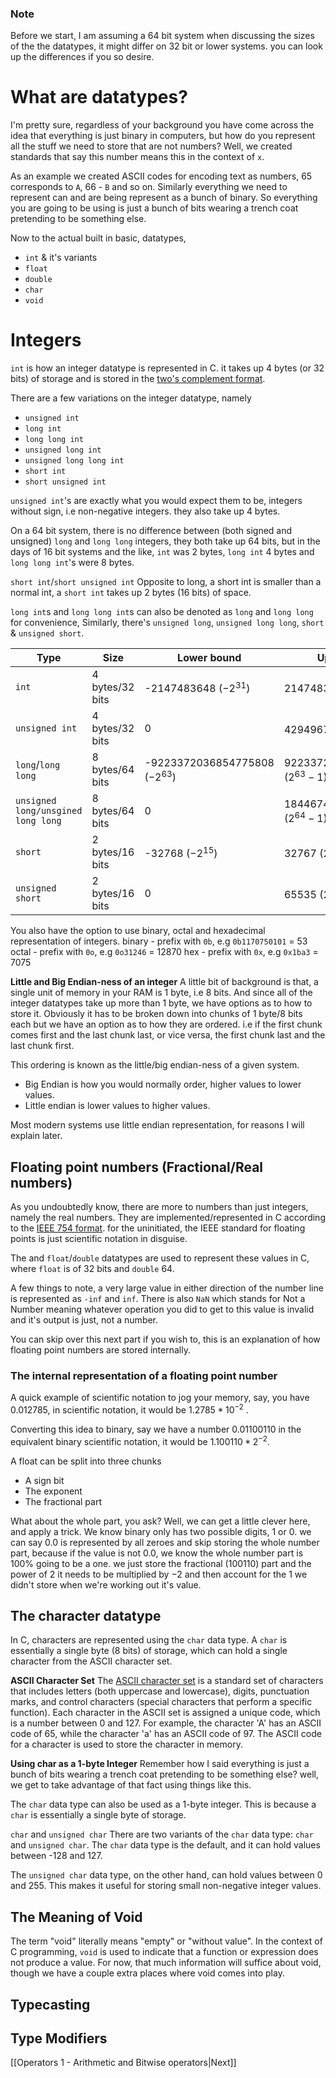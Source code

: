 ### Note
Before we start, I am assuming a 64 bit system when discussing the sizes of the the datatypes, it might differ on 32 bit or lower systems. you can look up the differences if you so desire.

# What are datatypes?
I'm pretty sure, regardless of your background you have come across the idea that everything is just binary in computers, but how do you represent all the stuff we need to store that are not numbers? Well, we created standards that say this number means this in the context of `x`.

As an example we created ASCII codes for encoding text as numbers, 65 corresponds to `A`, 66 - `B` and so on. Similarly everything we need to represent can and are being represent as a bunch of binary. So everything you are going to be using is just a bunch of bits wearing a trench coat pretending to be something else.

Now to the actual built in basic, datatypes,
- `int` & it's variants
- `float`
- `double`
- `char`
- `void`

# Integers
`int` is how an integer datatype is represented in C. it takes up 4 bytes (or 32 bits) of storage and is stored in the [two's complement format](https://en.wikipedia.org/wiki/Two%27s_complement).

There are a few variations on the integer datatype, namely
- `unsigned int`
- `long int`
- `long long int`
- `unsigned long int`
- `unsigned long long int`
- `short int`
- `short unsigned int`

`unsigned int`'s are exactly what you would expect them to be, integers without sign, i.e non-negative integers. they also take up 4 bytes.

On a 64 bit system, there is no difference between (both signed and unsigned) `long` and `long long` integers, they both take up 64 bits, but in the days of 16 bit systems and the like, `int` was 2 bytes, `long int` 4 bytes and `long long int`'s were 8 bytes.

`short int`/`short unsigned int`
Opposite to long, a short int is smaller than a normal int, a `short int` takes up 2 bytes (16 bits) of space.

`long int`s and `long long int`s can also be denoted as `long` and `long long` for convenience, Similarly, there's `unsigned long`,  `unsigned long long`,  `short` & `unsigned short`.

| Type                               | Size            | Lower bound                      | Upper bound                         |
| ---------------------------------- | --------------- | -------------------------------- | ----------------------------------- |
| `int`                              | 4 bytes/32 bits | -2147483648 $(-2^{31})$          | 2147483647 $(2^{31} - 1)$           |
| `unsigned int`                     | 4 bytes/32 bits | 0                                | 4294967295 $(2^{32} - 1)$           |
| `long`/`long long`                 | 8 bytes/64 bits | -9223372036854775808 $(-2^{63})$ | 9223372036854775807 $(2^{63} - 1)$  |
| `unsigned long/unsgined long long` | 8 bytes/64 bits | 0                                | 18446744073709551615 $(2^{64} - 1)$ |
| `short`                            | 2 bytes/16 bits | -32768 $(-2^{15})$               | 32767 $(2^{15} - 1)$                |
| `unsigned short`                   | 2 bytes/16 bits | 0                                | 65535 $(2^{16} - 1)$                |

You also have the option to use binary, octal and hexadecimal representation of integers.
binary - prefix with `0b`, e.g `0b1170750101` = 53
octal - prefix with `0o`, e.g `0o31246` = 12870
hex - prefix with `0x`, e.g `0x1ba3` = 7075


**Little and Big Endian-ness of an integer**
A little bit of background is that, a single unit of memory in your RAM is 1 byte, i.e 8 bits. And since all of the integer datatypes take up more than 1 byte, we have options as to how to store it. Obviously it has to be broken down into chunks of 1 byte/8 bits each but we have an option as to how they are ordered. i.e if the first chunk comes first and the last chunk last, or vice versa, the first chunk last and the last chunk first.

This ordering is known as the little/big endian-ness of a given system.
- Big Endian is how you would normally order, higher values to lower values.
- Little endian is lower values to higher values.

Most modern systems use little endian representation, for reasons I will explain later.

## Floating point numbers (Fractional/Real numbers)
As you undoubtedly know, there are more to numbers than just integers, namely the real numbers. They are implemented/represented in C according to the [IEEE 754 format](https://en.wikipedia.org/wiki/IEEE_754). for the uninitiated, the IEEE standard for floating points is just scientific notation in disguise.

The and `float`/`double` datatypes are used to represent these values in C, where `float` is of 32 bits and `double` 64.

A few things to note, a very large value in either direction of the number line is represented as `-inf` and `inf`. There is also `NaN` which stands for Not a Number meaning whatever operation you did to get to this value is invalid and it's output is just, not a number.

You can skip over this next part if you wish to, this is an explanation of how floating point numbers are stored internally.
### The internal representation of a floating point number
A quick example of scientific notation to jog your memory, say, you have $0.012785$, in scientific notation, it would be $1.2785 * 10^{-2}$ .

Converting this idea to binary, say we have a number $0.01100110$ in the equivalent binary scientific notation, it would be $1.100110 * 2^{-2}$.

A float can be split into three chunks
- A sign bit
- The exponent
- The fractional part

What about the  whole part, you ask? Well, we can get a little clever here, and apply a trick. We know binary only has two possible digits, 1 or 0. we can say $0.0$ is represented by all zeroes and skip storing the whole number part, because if the value is not $0.0$, we know the whole number part is 100% going to be a one. we just store the fractional ($100110$) part and the power of 2 it needs to be multiplied by $-2$ and then account for the 1 we didn't store when we're working out it's value.

## The character datatype
In C, characters are represented using the `char` data type. A `char` is essentially a single byte (8 bits) of storage, which can hold a single character from the ASCII character set.

**ASCII Character Set**
The [ASCII character set](https://en.wikipedia.org/wiki/ASCII) is a standard set of characters that includes letters (both uppercase and lowercase), digits, punctuation marks, and control characters (special characters that perform a specific function). Each character in the ASCII set is assigned a unique code, which is a number between 0 and 127. For example, the character 'A' has an ASCII code of 65, while the character 'a' has an ASCII code of 97. The ASCII code for a character is used to store the character in memory.

**Using char as a 1-byte Integer**
Remember how I said everything is just a bunch of bits wearing a trench coat pretending to be something else? well, we get to take advantage of that fact using things like this.

The `char` data type can also be used as a 1-byte integer. This is because a `char` is essentially a single byte of storage.

`char` and `unsigned char`
There are two variants of the `char` data type: `char` and `unsigned char`. The `char` data type is the default, and it can hold values between -128 and 127.

The `unsigned char` data type, on the other hand, can hold values between 0 and 255. This makes it useful for storing small non-negative integer values.

## The Meaning of Void
The term "void" literally means "empty" or "without value". In the context of C programming, `void` is used to indicate that a function or expression does not produce a value. For now, that much information will suffice about void, though we have a couple extra places where void comes into play.

## Typecasting

## Type Modifiers

[[Operators 1 - Arithmetic and Bitwise operators|Next]]